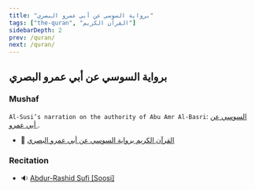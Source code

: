 ```yaml
---
title: "برواية السوسي عن أبي عمرو البصري"
tags: ["the-quran", "القرآن الكريم"]
sidebarDepth: 2
prev: /quran/
next: /quran/
---
```


## برواية السوسي عن أبي عمرو البصري

### Mushaf

`Al-Susi’s narration on the authority of Abu Amr Al-Basri`: [السوسي عن أبي عمرو
](https://ar.wikipedia.org/wiki/%D8%A7%D9%84%D8%B3%D9%88%D8%B3%D9%8A_%D8%B9%D9%86_%D8%A3%D8%A8%D9%8A_%D8%B9%D9%85%D8%B1%D9%88).

* :book: [القرآن الكريم برواية السوسي عن أبي عمرو البصري](./soosi.pdf) <Badge text="Download" type="info" vertical="middle"/></a>

<!-- ::: details
This is a preview block, which does not work in IE / Edge
::: -->

### Recitation

* :sound: [Abdur-Rashid Sufi [Soosi]](https://quranicaudio.com/quran/60)
